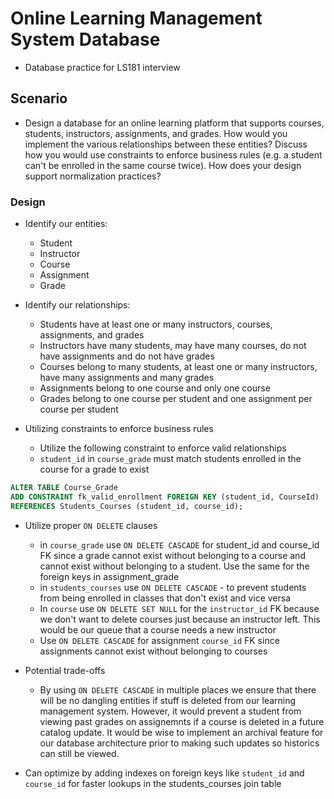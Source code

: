 # Online Learning Management System Database
- Database practice for LS181 interview

## Scenario

- Design a database for an online learning platform that supports courses, students, instructors, assignments, and grades. How would you implement the various relationships between these entities? Discuss how you would use constraints to enforce business rules (e.g. a student can't be enrolled in the same course twice). How does your design support normalization practices?

### Design

- Identify our entities:
  - Student
  - Instructor
  - Course
  - Assignment
  - Grade

- Identify our relationships:
  - Students have at least one or many instructors, courses, assignments, and grades
  - Instructors have many students, may have many courses, do not have assignments and do not have grades
  - Courses belong to many students, at least one or many instructors, have many assignments and many grades
  - Assignments belong to one course and only one course
  - Grades belong to one course per student and one assignment per course per student

- Utilizing constraints to enforce business rules
  - Utilize the following constraint to enforce valid relationships
  - `student_id` in `course_grade` must match students enrolled in the course for a grade to exist
~~~SQL
ALTER TABLE Course_Grade
ADD CONSTRAINT fk_valid_enrollment FOREIGN KEY (student_id, CourseId)
REFERENCES Students_Courses (student_id, course_id);
~~~

- Utilize proper `ON DELETE` clauses
  - in `course_grade` use `ON DELETE CASCADE` for student_id and course_id FK since a grade cannot exist without belonging to a course and cannot exist without belonging to a student. Use the same for the foreign keys in assignment_grade
  - in `students_courses` use `ON DELETE CASCADE` - to prevent students from being enrolled in classes that don't exist and vice versa
  - In `course` use `ON DELETE SET NULL` for the `instructor_id` FK because we don't want to delete courses just because an instructor left. This would be our queue that a course needs a new instructor
  - Use `ON DELETE CASCADE` for assignment `course_id` FK since assignments cannot exist without belonging to courses

- Potential trade-offs
  - By using `ON DELETE CASCADE` in multiple places we ensure that there will be no dangling entities if stuff is deleted from our learning management system. However, it would prevent a student from viewing past grades on assignemnts if a course is deleted in a future catalog update. It would be wise to implement an archival feature for our database architecture prior to making such updates so historics can still be viewed.

- Can optimize by adding indexes on foreign keys like `student_id` and `course_id` for faster lookups in the students_courses join table